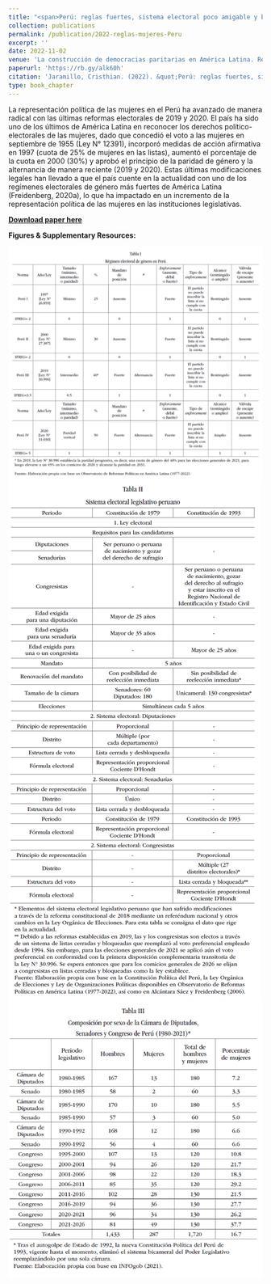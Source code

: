 ```yaml
---
title: "<span>Perú: reglas fuertes, sistema electoral poco amigable y baja representación descriptiva de las mujeres</span>"
collection: publications
permalink: /publication/2022-reglas-mujeres-Peru
excerpt: ''
date: 2022-11-02
venue: 'La construcción de democracias paritarias en América Latina. Régimen electoral de género, actores críticos y representación descriptiva de las mujeres (1990-2022)'
paperurl: 'https://rb.gy/alk60h'
citation: 'Jaramillo, Cristhian. (2022). &quot;Perú: reglas fuertes, sistema electoral poco amigable y baja representación descriptiva de las mujeres.&quot; In: <i>La construcción de democracias paritarias en América Latina. Régimen electoral de género, actores críticos y representación descriptiva de las mujeres (1990-2022)</i> edited by Flavia Freidenberg & Karolina Gilas. México City: INE, UNAM.'
type: book_chapter
---
```


La representación política de las mujeres en el Perú ha avanzado de manera radical con las últimas reformas electorales de 2019 y 2020. El país ha sido uno de los últimos de América Latina en reconocer los derechos político-electorales de las mujeres, dado que concedió el voto a las mujeres en septiembre de 1955 (Ley N° 12391), incorporó medidas de acción afirmativa en 1997 (cuota de 25% de mujeres en las listas), aumentó el porcentaje de la cuota en 2000 (30%) y aprobó el principio de la paridad de género y la alternancia de manera reciente (2019 y 2020). Estas últimas modificaciones legales han llevado a que el país cuente en la actualidad con uno de los regímenes electorales de género más fuertes de América Latina (Freidenberg, 2020a), lo que ha impactado en un incremento de la representación política de las mujeres en las instituciones legislativas.

[**Download paper here**](https://www.researchgate.net/publication/365806183_Peru_reglas_fuertes_sistema_electoral_poco_amigable_y_baja_representacion_descriptiva_de_las_mujeres)

**<span>Figures & Supplementary Resources:</span>**

<img src="/images/mujeres_reglas_table1.png"/>

<img src="/images/mujeres_reglas_table2.png"/>

<img src="/images/mujeres_reglas_table3.png"/>
